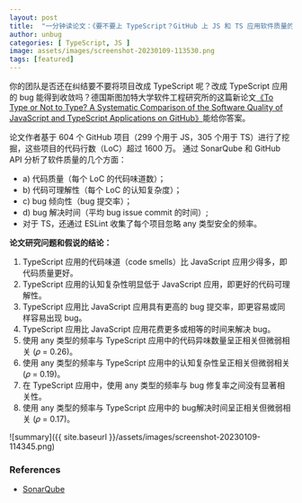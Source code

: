 ```yaml
---
layout: post
title:  "一分钟读论文：《要不要上 TypeScript？GitHub 上 JS 和 TS 应用软件质量的系统比较》"
author: unbug
categories: [ TypeScript, JS ]
image: assets/images/screenshot-20230109-113530.png
tags: [featured]
---
```

你的团队是否还在纠结要不要将项目改成 TypeScript 呢？改成 TypeScript 应用的 bug 能得到收敛吗？德国斯图加特大学软件工程研究所的这篇新论文[《To Type or Not to Type? A Systematic Comparison of the Software Quality of JavaScript and TypeScript Applications on GitHub》][paper1-url]能给你答案。

论文作者基于 604 个 GitHub 项目（299 个用于 JS，305 个用于 TS）进行了挖掘，这些项目的代码行数（LoC）超过 1600 万。 通过 SonarQube 和 GitHub API 分析了软件质量的几个方面：
- a) 代码质量（每个 LoC 的代码味道数）；
- b) 代码可理解性（每个 LoC 的认知复杂度）；
- c) bug 倾向性（bug 提交率）；
- d) bug 解决时间（平均 bug issue commit 的时间）;
- 对于 TS，还通过 ESLint 收集了每个项目忽略 any 类型安全的频率。

**论文研究问题和假说的结论：**
1. TypeScript 应用的代码味道（code smells）比 JavaScript 应用少得多，即代码质量更好。
2. TypeScript 应用的认知复杂性明显低于 JavaScript 应用，即更好的代码可理解性。
3. TypeScript 应用比 JavaScript 应用具有更高的 bug 提交率，即更容易或同样容易出现 bug。
4. TypeScript 应用比 JavaScript 应用花费更多或相等的时间来解决 bug。
5. 使用 any 类型的频率与 TypeScript 应用中的代码异味数量呈正相关但微弱相关 (𝜌 = 0.26)。
6. 使用 any 类型的频率与 TypeScript 应用中的认知复杂性呈正相关但微弱相关 (𝜌 = 0.19)。
7. 在 TypeScript 应用中，使用 any 类型的频率与 bug 修复率之间没有显著相关性。
8. 使用 any 类型的频率与 TypeScript 应用中的 bug解决时间呈正相关但微弱相关 (𝜌 = 0.17)。

![summary]({{ site.baseurl }}/assets/images/screenshot-20230109-114345.png)

### References
- [SonarQube][links-1]


[paper1-url]: https://arxiv.org/pdf/2203.11115.pdf
[links-1]: https://en.wikipedia.org/wiki/SonarQube